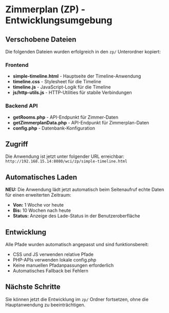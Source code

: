 # Zimmerplan (ZP) - Entwicklungsumgebung

## Verschobene Dateien

Die folgenden Dateien wurden erfolgreich in den `zp/` Unterordner kopiert:

### Frontend
- **simple-timeline.html** - Hauptseite der Timeline-Anwendung
- **timeline.css** - Stylesheet für die Timeline
- **timeline.js** - JavaScript-Logik für die Timeline
- **js/http-utils.js** - HTTP-Utilities für stabile Verbindungen

### Backend API
- **getRooms.php** - API-Endpunkt für Zimmer-Daten
- **getZimmerplanData.php** - API-Endpunkt für Zimmerplan-Daten
- **config.php** - Datenbank-Konfiguration

## Zugriff

Die Anwendung ist jetzt unter folgender URL erreichbar:
`http://192.168.15.14:8080/wci/zp/simple-timeline.html`

## Automatisches Laden

**NEU:** Die Anwendung lädt jetzt automatisch beim Seitenaufruf echte Daten für einen erweiterten Zeitraum:
- **Von:** 1 Woche vor heute
- **Bis:** 10 Wochen nach heute
- **Status:** Anzeige des Lade-Status in der Benutzeroberfläche

## Entwicklung

Alle Pfade wurden automatisch angepasst und sind funktionsbereit:
- CSS und JS verwenden relative Pfade
- PHP-APIs verwenden lokale config.php
- Keine manuellen Pfadanpassungen erforderlich
- Automatisches Fallback bei Fehlern

## Nächste Schritte

Sie können jetzt die Entwicklung im `zp/` Ordner fortsetzen, ohne die Hauptanwendung zu beeinträchtigen.
